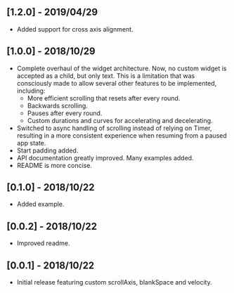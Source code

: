 ## [1.2.0] - 2019/04/29

* Added support for cross axis alignment.

## [1.0.0] - 2018/10/29

* Complete overhaul of the widget architecture. Now, no custom widget is
  accepted as a child, but only text. This is a limitation that was consciously
  made to allow several other features to be implemented, including:
  * More efficient scrolling that resets after every round.
  * Backwards scrolling.
  * Pauses after every round.
  * Custom durations and curves for accelerating and decelerating.
* Switched to async handling of scrolling instead of relying on Timer,
  resulting in a more consistent experience when resuming from a paused app
  state.
* Start padding added.
* API documentation greatly improved. Many examples added.
* README is more concise.

## [0.1.0] - 2018/10/22

* Added example.

## [0.0.2] - 2018/10/22

* Improved readme.

## [0.0.1] - 2018/10/22

* Initial release featuring custom scrollAxis, blankSpace and velocity.
